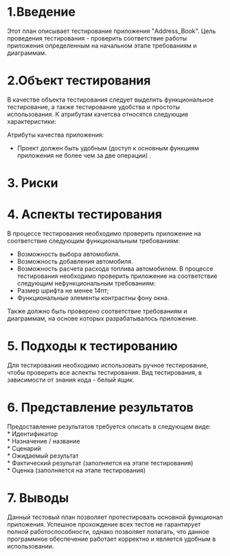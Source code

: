 # 1.Введение
Этот план описывает тестирование приложения "Address_Book". Цель проведения тестирования - проверить соответствие работы приложения определенным на начальном этапе требованиям и диаграммам.

# 2.Объект тестирования
В качестве объекта тестирования следует выделить функциональное тестирование, а также тестирование удобства и простоты использования. К атрибутам качетсва относятся следующие характеристики:

Атрибуты качества приложения:
* Проект должен быть удобным (доступ к основным функциям приложения не более чем за две операции) .

# 3. Риски

# 4. Аспекты тестирования
В процессе тестирования необходимо проверить приложение на соответствие следующим функциональным требованиям:
* Возможность выбора автомобиля.
* Возможность добавления автомобиля.
* Возможность расчета расхода топлива автомобилем.
В процессе тестирования необходимо проверить приложение на соответствие следующим нефункциональным требованиям:
* Размер шрифта не менее 14пт;
* Функциональные элементы контрастны фону окна.

Также должно быть проверено соответствие требованиям и диаграммам, на основе которых разрабатывалось приложение.

# 5. Подходы к тестированию
Для тестирования необходимо использовать ручное тестирование, чтобы проверить все аспекты тестирования.
Вид тестирования, в зависимости от знания кода - белый ящик.

# 6. Представление результатов
Предоставление результатов требуется описать в следующем виде:</br>
    * Идентификатор</br>
    * Назначение / название</br>
    * Сценарий</br>
    * Ожидаемый результат</br>
    * Фактический результат (заполняется на этапе тестирования)</br>
    * Оценка (заполняется на этапе тестирования)</br>

# 7. Выводы
Данный тестовый план позволяет протестировать основной функционал приложения. Успешное прохождение всех тестов не гарантирует полной работоспособности, однако позволяет полагать, что данное программное обеспечение работает корректно и является удобным в использовании.
